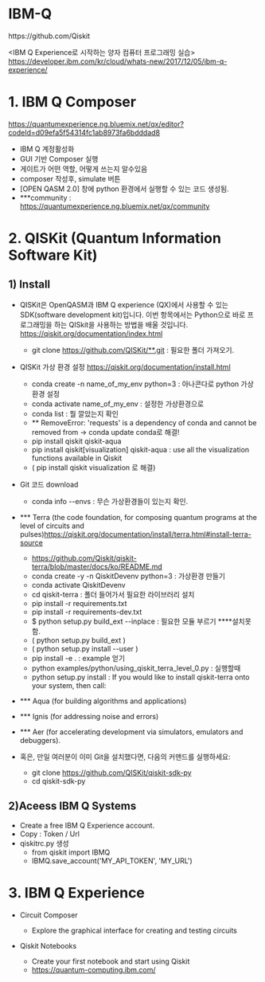 # IBM-Q

<git-hub >
https://github.com/Qiskit

<IBM Q Experience로 시작하는 양자 컴퓨터 프로그래밍 실습>
https://developer.ibm.com/kr/cloud/whats-new/2017/12/05/ibm-q-experience/


# 1. IBM Q Composer

https://quantumexperience.ng.bluemix.net/qx/editor?codeId=d09efa5f54314fc1ab8973fa6bdddad8

- IBM Q 계정활성화
- GUI 기반 Composer 실행
- 게이트가 어떤 역할, 어떻게 쓰는지 알수있음
- composer 작성후, simulate 버튼
- [OPEN QASM 2.0] 창에 python 환경에서 실행할 수 있는 코드 생성됨.
- ***community : https://quantumexperience.ng.bluemix.net/qx/community


# 2. QISKit (Quantum Information Software Kit)

## 1) Install 

- QISKit은 OpenQASM과 IBM Q experience (QX)에서 사용할 수 있는 SDK(software development kit)입니다. 이번 항목에서는 Python으로 바로 프로그래밍을 하는 QISkit을 사용하는 방법을 배울 것입니다.
https://qiskit.org/documentation/index.html
  - git clone https://github.com/QISKit/**.git : 필요한 폴더 가져오기.

- QISKit 가상 환경 설정
https://qiskit.org/documentation/install.html
  - conda create -n name_of_my_env python=3 : 아나콘다로 python 가상 환경 설정
  - conda activate name_of_my_env : 설정한 가상환경으로  
  - conda list : 뭘 깔았는지 확인
  - ** RemoveError: 'requests' is a dependency of conda and cannot be removed from -> conda update conda로 해결!
  - pip install qiskit qiskit-aqua
  - pip install qiskit[visualization] qiskit-aqua  : use all the visualization functions available in Qiskit 
  - ( pip install qiskit visualization 로 해결)

- Git 코드 download
    - conda info --envs : 무슨 가상환경들이 있는지 확인.

- *** Terra (the code foundation, for composing quantum programs at the level of circuits and pulses)https://qiskit.org/documentation/install/terra.html#install-terra-source
    - https://github.com/Qiskit/qiskit-terra/blob/master/docs/ko/README.md
    - conda create -y -n QiskitDevenv python=3 : 가상환경 만들기
    - conda activate QiskitDevenv
    - cd qiskit-terra : 폴더 들어가서 필요한 라이브러리 설치
    - pip install -r requirements.txt 
    - pip install -r requirements-dev.txt
    - $ python setup.py build_ext --inplace : 필요한 모듈 부르기  ****설치못함. 
    - ( python setup.py build_ext )
    - ( python setup.py install --user )
    -  pip install -e . : example 얻기
    - python examples/python/using_qiskit_terra_level_0.py : 실행할때
    -  python setup.py install :  If you would like to install qiskit-terra onto your system, then call:

- *** Aqua (for building algorithms and applications)
- *** Ignis (for addressing noise and errors)
- *** Aer (for accelerating development via simulators, emulators and debuggers).

- 혹은, 만일 여러분이 이미 Git을 설치했다면, 다음의 커맨드를 실행하세요:
  - git clone https://github.com/QISKit/qiskit-sdk-py
  - cd qiskit-sdk-py


## 2)Aceess IBM Q Systems 

- Create a free IBM Q Experience account.
- Copy : Token / Url
- qiskitrc.py 생성
  - from qiskit import IBMQ
  - IBMQ.save_account('MY_API_TOKEN', 'MY_URL')

# 3. IBM Q Experience

- Circuit Composer
  - Explore the graphical interface for creating and testing circuits

- Qiskit Notebooks
  - Create your first notebook and start using Qiskit
  - https://quantum-computing.ibm.com/
